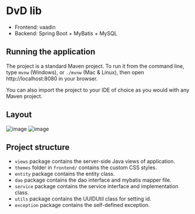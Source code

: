 # DvD lib

- Frontend: vaadin
- Backend: Spring Boot + MyBatis + MySQL

## Running the application

The project is a standard Maven project. To run it from the command line, type `mvnw` (Windows), or `./mvnw` (Mac & Linux), then open http://localhost:8080 in your browser.

You can also import the project to your IDE of choice as you would with any Maven project.

## Layout
![image](https://user-images.githubusercontent.com/46221024/159126400-4774ecfc-3fcc-40be-a623-74053d557403.png)
![image](https://user-images.githubusercontent.com/46221024/159167473-3e4c499d-de81-4255-91a6-1eb97bcc50b2.png)

## Project structure

- `views` package contains the server-side Java views of application.
- `themes` folder in `frontend/` contains the custom CSS styles.
- `entity` package contains the entity class.
- `dao` package contains the dao interface and mybatis mapper file.
- `service` package contains the service interface and implementation class.
- `utils` package contains the UUIDUtil class for setting id.
- `exception` package contains the self-defined exception.

